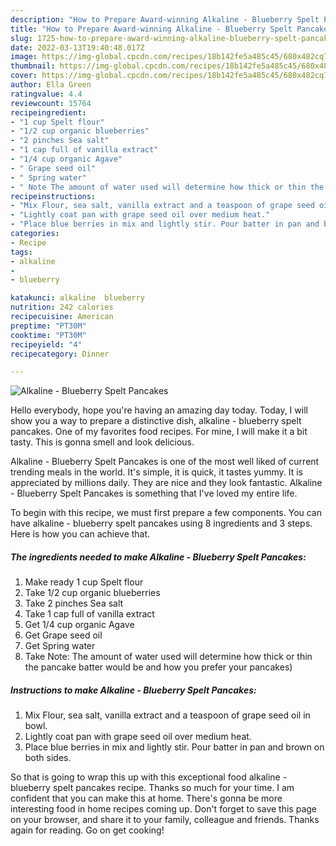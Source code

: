 ```yaml
---
description: "How to Prepare Award-winning Alkaline - Blueberry Spelt Pancakes"
title: "How to Prepare Award-winning Alkaline - Blueberry Spelt Pancakes"
slug: 1725-how-to-prepare-award-winning-alkaline-blueberry-spelt-pancakes
date: 2022-03-13T19:40:48.017Z
image: https://img-global.cpcdn.com/recipes/18b142fe5a485c45/680x482cq70/alkaline-blueberry-spelt-pancakes-recipe-main-photo.jpg
thumbnail: https://img-global.cpcdn.com/recipes/18b142fe5a485c45/680x482cq70/alkaline-blueberry-spelt-pancakes-recipe-main-photo.jpg
cover: https://img-global.cpcdn.com/recipes/18b142fe5a485c45/680x482cq70/alkaline-blueberry-spelt-pancakes-recipe-main-photo.jpg
author: Ella Green
ratingvalue: 4.4
reviewcount: 15764
recipeingredient:
- "1 cup Spelt flour"
- "1/2 cup organic blueberries"
- "2 pinches Sea salt"
- "1 cap full of vanilla extract"
- "1/4 cup organic Agave"
- " Grape seed oil"
- " Spring water"
- " Note The amount of water used will determine how thick or thin the pancake batter would be and how you prefer your pancakes"
recipeinstructions:
- "Mix Flour, sea salt, vanilla extract and a teaspoon of grape seed oil in bowl."
- "Lightly coat pan with grape seed oil over medium heat."
- "Place blue berries in mix and lightly stir. Pour batter in pan and brown on both sides."
categories:
- Recipe
tags:
- alkaline
- 
- blueberry

katakunci: alkaline  blueberry 
nutrition: 242 calories
recipecuisine: American
preptime: "PT30M"
cooktime: "PT30M"
recipeyield: "4"
recipecategory: Dinner

---
```



![Alkaline - Blueberry Spelt Pancakes](https://img-global.cpcdn.com/recipes/18b142fe5a485c45/680x482cq70/alkaline-blueberry-spelt-pancakes-recipe-main-photo.jpg)

Hello everybody, hope you're having an amazing day today. Today, I will show you a way to prepare a distinctive dish, alkaline - blueberry spelt pancakes. One of my favorites food recipes. For mine, I will make it a bit tasty. This is gonna smell and look delicious.



Alkaline - Blueberry Spelt Pancakes is one of the most well liked of current trending meals in the world. It's simple, it is quick, it tastes yummy. It is appreciated by millions daily. They are nice and they look fantastic. Alkaline - Blueberry Spelt Pancakes is something that I've loved my entire life.


To begin with this recipe, we must first prepare a few components. You can have alkaline - blueberry spelt pancakes using 8 ingredients and 3 steps. Here is how you can achieve that.

<!--inarticleads1-->

##### The ingredients needed to make Alkaline - Blueberry Spelt Pancakes:

1. Make ready 1 cup Spelt flour
1. Take 1/2 cup organic blueberries
1. Take 2 pinches Sea salt
1. Take 1 cap full of vanilla extract
1. Get 1/4 cup organic Agave
1. Get  Grape seed oil
1. Get  Spring water
1. Take  Note: The amount of water used will determine how thick or thin the pancake batter would be and how you prefer your pancakes)




<!--inarticleads2-->

##### Instructions to make Alkaline - Blueberry Spelt Pancakes:

1. Mix Flour, sea salt, vanilla extract and a teaspoon of grape seed oil in bowl.
1. Lightly coat pan with grape seed oil over medium heat.
1. Place blue berries in mix and lightly stir. Pour batter in pan and brown on both sides.




So that is going to wrap this up with this exceptional food alkaline - blueberry spelt pancakes recipe. Thanks so much for your time. I am confident that you can make this at home. There's gonna be more interesting food in home recipes coming up. Don't forget to save this page on your browser, and share it to your family, colleague and friends. Thanks again for reading. Go on get cooking!
